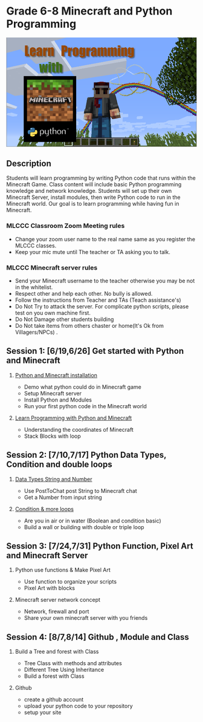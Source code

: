 # Grade 6-8 Minecraft and Python Programming

![python-minecraft](../images/image7.png)

## Description

Students will learn programming by writing Python code that runs within the Minecraft Game. Class content will include basic Python programming knowledge and network knowledge. Students will set up their own Minecraft Server, install modules, then write Python code to run in the Minecraft world. Our goal is to learn programming while having fun in Minecraft.

### MLCCC Classroom Zoom Meeting rules

* Change your zoom user name to the real name same as you register the MLCCC classes.
* Keep your mic mute until The teacher or TA asking you to talk.

### MLCCC Minecraft server rules

* Send your Minecraft username to the teacher otherwise you may be not in the whitelist.
* Respect other and help each other. No bully is allowed.
* Follow the instructions from Teacher and TAs (Teach assistance's)
* Do Not Try to attack the server. For complicate python scripts, please test on you own machine first.
* Do Not Damage other students building
* Do Not take items from others chaster or home(It's Ok from Villagers/NPCs) .

## Session 1: [6/19,6/26] Get started with Python and Minecraft

1. [Python and Minecraft installation](./Session1.1.md)
    * Demo what python could do in Minecraft game
    * Setup Minecraft server
    * Install Python and Modules
    * Run your first python code in the Minecraft world

2. [Learn Programming with Python and Minecraft](./Session1.2.md)
    * Understanding the coordinates of Minecraft
    * Stack Blocks with loop

## Session 2: [7/10,7/17] Python Data Types, Condition and double loops

1. [Data Types String and Number](./Session2.1.md)
   * Use PostToChat post String to Minecraft chat
   * Get a Number from input string
  
2. [Condition & more loops](./Session2.2.md)
   * Are you in air or in water (Boolean and condition basic)
   * Build a wall or building with double or triple loop

## Session 3: [7/24,7/31] Python Function, Pixel Art and Minecraft Server

1. Python use functions & Make Pixel Art
   * Use function to organize your scripts
   * Pixel Art with blocks

2. Minecraft server network concept
    * Network, firewall and port
    * Share your own minecraft server with you friends

## Session 4: [8/7,8/14] Github , Module and Class

1. Build a Tree and forest with Class
   * Tree Class with methods and attributes
   * Different Tree Using Inheritance
   * Build a forest with Class
 
2. Github
   * create a github account
   * upload your python code to your repository
   * setup your site

  